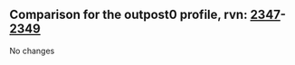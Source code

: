 ## Comparison for the outpost0 profile, rvn: [2347](https://github.com/PRO100KatYT/FortniteProfileRevisions/tree/main/profiles/outpost0/2347%20outpost0.json)-[2349](https://github.com/PRO100KatYT/FortniteProfileRevisions/tree/main/profiles/outpost0/2349%20outpost0.json)

No changes
